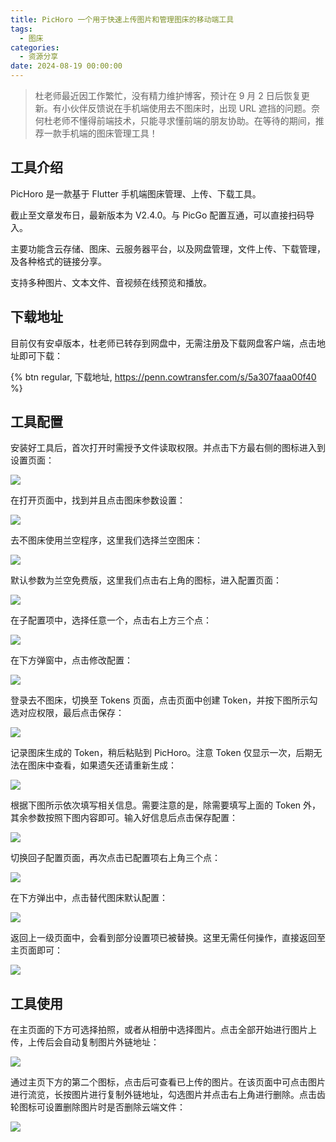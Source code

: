 ```yaml
---
title: PicHoro 一个用于快速上传图片和管理图床的移动端工具
tags:
  - 图床
categories:
  - 资源分享
date: 2024-08-19 00:00:00
---
```


> 杜老师最近因工作繁忙，没有精力维护博客，预计在 9 月 2 日后恢复更新。有小伙伴反馈说在手机端使用去不图床时，出现 URL 遮挡的问题。奈何杜老师不懂得前端技术，只能寻求懂前端的朋友协助。在等待的期间，推荐一款手机端的图床管理工具！

<!-- more -->

## 工具介绍

PicHoro 是一款基于 Flutter 手机端图床管理、上传、下载工具。

截止至文章发布日，最新版本为 V2.4.0。与 PicGo 配置互通，可以直接扫码导入。

主要功能含云存储、图床、云服务器平台，以及网盘管理，文件上传、下载管理，及各种格式的链接分享。

支持多种图片、文本文件、音视频在线预览和播放。

## 下载地址

目前仅有安卓版本，杜老师已转存到网盘中，无需注册及下载网盘客户端，点击地址即可下载：

{% btn regular, 下载地址, https://penn.cowtransfer.com/s/5a307faaa00f40 %}

## 工具配置

安装好工具后，首次打开时需授予文件读取权限。并点击下方最右侧的图标进入到设置页面：

![](https://cdn.dusays.com/2024/08/739-1.jpg)

在打开页面中，找到并且点击图床参数设置：

![](https://cdn.dusays.com/2024/08/739-2.jpg)

去不图床使用兰空程序，这里我们选择兰空图床：

![](https://cdn.dusays.com/2024/08/739-3.jpg)

默认参数为兰空免费版，这里我们点击右上角的图标，进入配置页面：

![](https://cdn.dusays.com/2024/08/739-4.jpg)

在子配置项中，选择任意一个，点击右上方三个点：

![](https://cdn.dusays.com/2024/08/739-5.jpg)

在下方弹窗中，点击修改配置：

![](https://cdn.dusays.com/2024/08/739-6.jpg)

登录去不图床，切换至 Tokens 页面，点击页面中创建 Token，并按下图所示勾选对应权限，最后点击保存：

![](https://cdn.dusays.com/2024/08/739-7.jpg)

记录图床生成的 Token，稍后粘贴到 PicHoro。注意 Token 仅显示一次，后期无法在图床中查看，如果遗矢还请重新生成：

![](https://cdn.dusays.com/2024/08/739-8.jpg)

根据下图所示依次填写相关信息。需要注意的是，除需要填写上面的 Token 外，其余参数按照下图内容即可。输入好信息后点击保存配置：

![](https://cdn.dusays.com/2024/08/739-9.jpg)

切换回子配置页面，再次点击已配置项右上角三个点：

![](https://cdn.dusays.com/2024/08/739-10.jpg)

在下方弹出中，点击替代图床默认配置：

![](https://cdn.dusays.com/2024/08/739-11.jpg)

返回上一级页面中，会看到部分设置项已被替换。这里无需任何操作，直接返回至主页面即可：

![](https://cdn.dusays.com/2024/08/739-12.jpg)

## 工具使用

在主页面的下方可选择拍照，或者从相册中选择图片。点击全部开始进行图片上传，上传后会自动复制图片外链地址：

![](https://cdn.dusays.com/2024/08/739-13.jpg)

通过主页下方的第二个图标，点击后可查看已上传的图片。在该页面中可点击图片进行流览，长按图片进行复制外链地址，勾选图片并点击右上角进行删除。点击齿轮图标可设置删除图片时是否删除云端文件：

![](https://cdn.dusays.com/2024/08/739-14.jpg)